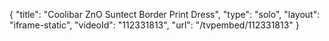 {
    "title": "Coolibar ZnO Suntect Border Print Dress",
    "type": "solo",
    "layout": "iframe-static",
    "videoId": "112331813",
    "url": "\/tvpembed\/112331813"
}